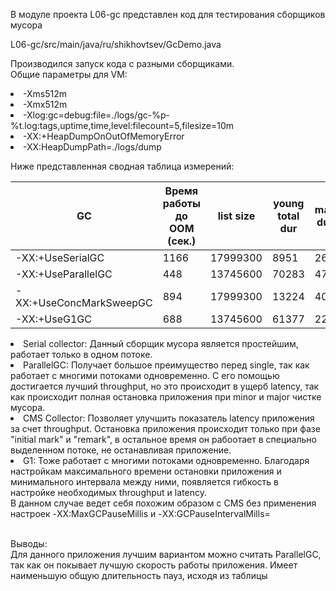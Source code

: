 В модуле проекта L06-gc представлен код для тестирования сборщиков мусора<br>

L06-gc/src/main/java/ru/shikhovtsev/GcDemo.java<br>

Производился запуск кода с разными сборщиками.<br>
Общие параметры для VM:
<li>  -Xms512m
<li>  -Xmx512m
<li>  -Xlog:gc=debug:file=./logs/gc-%p-%t.log:tags,uptime,time,level:filecount=5,filesize=10m
<li>  -XX:+HeapDumpOnOutOfMemoryError
<li>  -XX:HeapDumpPath=./logs/dump
  
Ниже представленная сводная таблица измерений:<br>

GC                        | Время работы до OOM (сек.)|list size|young total dur|max dur|young count|old dur|max dur|old count|
--------------------------|---------------------------|---------|---------------|-------|-----------|-------|-------|---------|
-XX:+UseSerialGC          | 1166                      |17999300 |8951           |269    |192        |795231 |2075   |1243     |
-XX:+UseParallelGC        | 448                       |13745600 |70283          |477    |338        |159390 |883    |265      |
-XX:+UseConcMarkSweepGC   | 894                       |17999300 |13224          |403    |210        |584774 |1813   |658      |
-XX:+UseG1GC              | 688                       |13745600 |61377          |228    |1496       |193394 |821    |472      |

<li>Serial collector: Данный сборщик мусора является простейшим, работает только в одном потоке.
<li>ParallelGC: Получает большое преимущество перед single, так как работает с многими потоками одновременно. 
  С его помощью достигается лучший throughput,  но это происходит в ущерб latency,
  так как происходит полная остановка приложения при minor и major чистке мусора.
<li>CMS Collector: Позволяет улучшить показатель latency приложения за счет throughput. 
  Остановка приложения происходит только при фазе "initial mark" и "remark", в остальное время он рабоотает в специально выделенном потоке, 
  не останавливая приложение.
<li>G1: Тоже работает с многими потоками одновременно. Благодаря настройкам максимального времени остановки приложения и минимального интервала между ними,
  появляется гибкость в настройке необходимых throughput и latency. 
  <br>В данном случае ведет себя похожим образом с CMS без применения настроек -XX:MaxGCPauseMillis и -XX:GCPauseIntervalMills= 

<br>Выводы:
<br>Для данного приложения лучшим вариантом можно считать ParallelGC, так как он покывает лучшую скорость работы приложения. 
Имеет наименьшую общую длительность пауз, исходя из таблицы 
